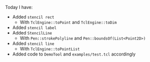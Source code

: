 Today I have:

- Added `stencil rect`
    - With `TclEngine::toPoint` and `TclEngine::toDim`
- Added `stencil label`
- Added `StencilLine`
    - With `Pen::strokePolyline` and `Pen::boundsOf(List<Point2D>)`
- Added `stencil line`
    - With `TclEngine::toPointList`
- Added code to `DemoTool` and `examples/test.tcl` accordingly